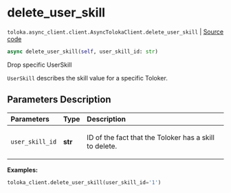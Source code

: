 # delete_user_skill
`toloka.async_client.client.AsyncTolokaClient.delete_user_skill` | [Source code](https://github.com/Toloka/toloka-kit/blob/v1.1.4/src/async_client/client.py#L0)

```python
async delete_user_skill(self, user_skill_id: str)
```

Drop specific UserSkill


`UserSkill` describes the skill value for a specific Toloker.

## Parameters Description

| Parameters | Type | Description |
| :----------| :----| :-----------|
`user_skill_id`|**str**|<p>ID of the fact that the Toloker has a skill to delete.</p>

**Examples:**


```python
toloka_client.delete_user_skill(user_skill_id='1')
```
